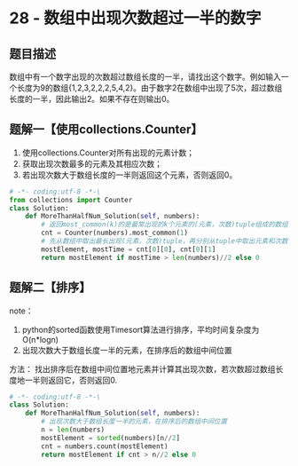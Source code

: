 # 28 - 数组中出现次数超过一半的数字

## 题目描述
数组中有一个数字出现的次数超过数组长度的一半，请找出这个数字。例如输入一个长度为9的数组{1,2,3,2,2,2,5,4,2}。由于数字2在数组中出现了5次，超过数组长度的一半，因此输出2。如果不存在则输出0。



## 题解一【使用collections.Counter】
1. 使用collections.Counter对所有出现的元素计数；
2. 获取出现次数最多的元素及其相应次数；
3. 若出现次数大于数组长度的一半则返回这个元素，否则返回0。

```python
# -*- coding:utf-8 -*-\
from collections import Counter
class Solution:
    def MoreThanHalfNum_Solution(self, numbers):
        # 返回most_common(k)的是最常出现的k个元素的(元素，次数)tuple组成的数组
        cnt = Counter(numbers).most_common(1)
        # 先从数组中取出最长出现(元素，次数)tuple，再分别从tuple中取出元素和次数
        mostElement, mostTime = cnt[0][0], cnt[0][1]
        return mostElement if mostTime > len(numbers)//2 else 0

```

## 题解二【排序】
note：
1. python的sorted函数使用Timesort算法进行排序，平均时间复杂度为O(n\*logn)
2. 出现次数大于数组长度一半的元素，在排序后的数组中间位置

方法：
找出排序后在数组中间位置地元素并计算其出现次数，若次数超过数组长度地一半则返回它，否则返回0.
```python
# -*- coding:utf-8 -*-\
class Solution:
    def MoreThanHalfNum_Solution(self, numbers):
        # 出现次数大于数组长度一半的元素，在排序后的数组中间位置
        n = len(numbers)
        mostElement = sorted(numbers)[n//2]
        cnt = numbers.count(mostElement)
        return mostElement if cnt > n//2 else 0
```